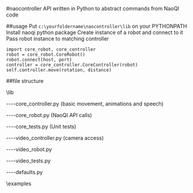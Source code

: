#naocontroller
API written in Python to abstract commands from NaoQI code

##usage
Put `c:\yourfoldername\naocontroller\lib` on your PYTHONPATH
Install naoqi python package
Create instance of a robot and connect to it
Pass robot instance to matching controller

    import core_robot, core_controller  
	robot = core_robot.CoreRobot()
	robot.connect(host, port)
	controller = core_controller.CoreController(robot) 
    self.controller.move(rotation, distance)

##file structure

\lib

----core_controller.py  (basic movement, animations and speech)

----core_robot.py       (NaoQI API calls)

----core_tests.py       (Unit tests)

----video_controller.py (camera access)

----video_robot.py

----video_tests.py

----defaults.py 	   

\examples